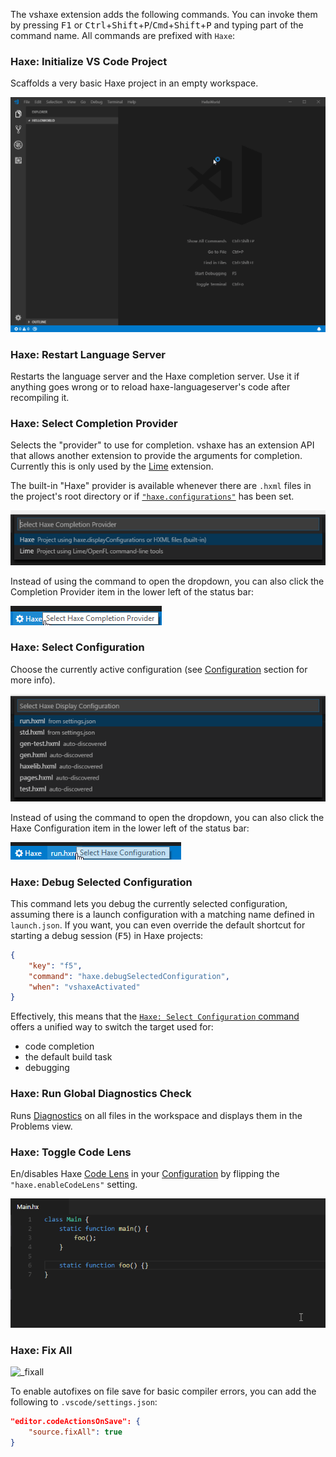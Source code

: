 The vshaxe extension adds the following commands. You can invoke them by pressing <kbd>F1</kbd> or <kbd>Ctrl</kbd>+<kbd>Shift</kbd>+<kbd>P</kbd>/<kbd>Cmd</kbd>+<kbd>Shift</kbd>+<kbd>P</kbd> and
typing part of the command name. All commands are prefixed with `Haxe`:

### Haxe: Initialize VS Code Project

Scaffolds a very basic Haxe project in an empty workspace.

![](images/commands/initialize-vscode-project_.gif)

### Haxe: Restart Language Server

Restarts the language server and the Haxe completion server. Use it if anything goes wrong or to reload haxe-languageserver's code
after recompiling it.

### Haxe: Select Completion Provider

Selects the "provider" to use for completion. vshaxe has an extension API that allows another extension to provide the arguments for completion. Currently this is only used by the [Lime](https://marketplace.visualstudio.com/items?itemName=openfl.lime-vscode-extension) extension.

The built-in "Haxe" provider is available whenever there are `.hxml` files in the project's root directory or if [`"haxe.configurations"`](/vshaxe/vshaxe/wiki/Configuration) has been set.

![](images/commands/select-completion-provider.png)

Instead of using the command to open the dropdown, you can also click the Completion Provider item in the lower left of the status bar:

![](images/commands/select-completion-provider-status-bar.png)

### Haxe: Select Configuration

Choose the currently active configuration (see [Configuration](https://github.com/vshaxe/vshaxe/wiki/Configuration#configurations-and-display-server) section for more info).

![](images/commands/select-config.png)

Instead of using the command to open the dropdown, you can also click the Haxe Configuration item in the lower left of the status bar:

![](images/commands/select-config-status-bar.png)

### Haxe: Debug Selected Configuration

This command lets you debug the currently selected configuration, assuming there is a launch configuration with a matching name defined in `launch.json`. If you want, you can even override the default shortcut for starting a debug session (<kbd>F5</kbd>) in Haxe projects:

```json
{
	"key": "f5",
	"command": "haxe.debugSelectedConfiguration",
	"when": "vshaxeActivated"
}
```

Effectively, this means that the [`Haxe: Select Configuration` command](#haxe-select-configuration) offers a unified way to switch the target used for:

- code completion
- the default build task
- debugging

### Haxe: Run Global Diagnostics Check

Runs [Diagnostics](/vshaxe/vshaxe/wiki/Diagnostics) on all files in the workspace and displays them in the Problems view.

### Haxe: Toggle Code Lens

En/disables Haxe [Code Lens](/vshaxe/vshaxe/wiki/Code-Lens) in your [Configuration](/vshaxe/vshaxe/wiki/Configuration) by flipping the `"haxe.enableCodeLens"` setting.

![](images/commands/toggle-code-lens-.gif)

### Haxe: Fix All

![_fixall](https://github.com/vshaxe/vshaxe/assets/8753432/a6554c79-4248-4f0a-bc7c-f9fbfe5c710f)

To enable autofixes on file save for basic compiler errors, you can add the following to `.vscode/settings.json`:
```json
"editor.codeActionsOnSave": {
	"source.fixAll": true
}
```